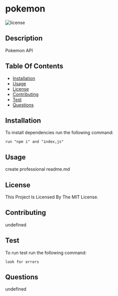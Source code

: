 # pokemon
![license](https://img.shields.io/badge/license-MIT-yellow)

## Description

Pokemon API

## Table Of Contents

* [Installation](#installation)
* [Usage](#usage)
* [License](#license)
* [Contributing](#contributing)
* [Test](#test)
* [Questions](#questions)

## Installation

To install dependencies run the following command: 
```
run "npm i" and "index,js"
```

## Usage

create professional readme.md

## License
    
This Project Is Licensed By The MIT License.

## Contributing

undefined

## Test

To run test run the following command:
```
look for errors
```

## Questions

undefined
